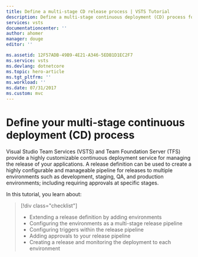 ```yaml
---
title: Define a multi-stage CD release process | VSTS Tutorial
description: Define a multi-stage continuous deployment (CD) process for your ASP.NET Core app using Visual Studio Team Services
services: vsts
documentationcenter: ''
author: ahomer
manager: douge
editor: ''

ms.assetid: 12F57ADB-49B9-4E21-A346-5EDB1D1EC2F7
ms.service: vsts
ms.devlang: dotnetcore
ms.topic: hero-article
ms.tgt_pltfrm: ''
ms.workload: ''
ms.date: 07/31/2017
ms.custom: mvc
---
```


# Define your multi-stage continuous deployment (CD) process

Visual Studio Team Services (VSTS) and Team Foundation Server (TFS) provide
a highly customizable continuous deployment service for managing the release
of your applications. A release definition can be used to create a highly
configurable and manageable pipeline for releases to multiple environments
such as development, staging, QA, and production environments; including
requiring approvals at specific stages.

In this tutorial, you learn about:

> [!div class="checklist"]
> * Extending a release definition by adding environments
> * Configuring the environments as a multi-stage release pipeline
> * Configuring triggers within the release pipeline
> * Adding approvals to your release pipeline
> * Creating a release and monitoring the deployment to each environment

<!--

[What's the difference between a release definition and a release?](../concepts/releases/index.md)

[!INCLUDE [include](_shared/build-prerequisites.md)]

This tutorial requires you to have completed the tutorial 
[Define your continuous integration (CI) build process](define-ci-build-process.md)
first. This tutorial extends that one by using the same set of build artifacts
from the build definition. You also need four separate Azure App Services websites
where you will deploy each stage of the app pipeline.

Start by configuring three more Azure App Services web apps so that you have four in all.
Give the new ones names such as **SampleApp-Test**, **SampleApp-QA**, and **SampleApp-Prod**.
You will need to adapt the names so that they are unique in App Services - perhaps
by adding your initials and a number to each one.
Use the following steps to create each one.

[!INCLUDE [create-azure-web-app-portal](../apps/_shared/create-azure-web-app-portal.md)]

## Add test, QA, and production environments to the release definition

[TBD]

[Where can I learn more about adding new environments?](../actions/work-with-release-definitions.md#add-envir)

## Configure a fork and join release pipeline

[TBD]

[Where can I learn more about release triggers?](../concepts/definitions/release/triggers.md)

## Add an approval requirement for release to production

[TBD]

[Where can I learn more about approvals?](../concepts/definitions/release/environments.md#approvals)

## Update your code to create a new release

[!INCLUDE [change-aspnet-core-code](../apps/_shared/change-aspnet-core-code.md)]

## Monitor the deployment

Open the **Releases** page from the **Build &amp; Release** hub.

Wait a few minutes for the build to complete and the release to start.

Refresh the page and, when it appears, select the new release

Open the release summary from the shortcut menu.

Open **Logs** tab and watch deployment of the release. You will see the app deployed to the "dev" environment, and then to the "test" and "qa" environments in parallel

When the release to the "QA" environment has completed, you will see a pop-up indicating that an approval is pending

Notice that the deployment to "prod" has not yet occurred. Approve the release and you see it deployed to the "prod" environment

Open **Summary** tab, view results

Choose environment name, drill down each environment.

-->
